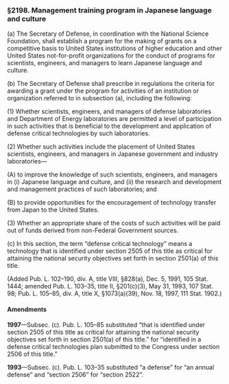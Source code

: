 ### §2198. Management training program in Japanese language and culture ###

(a) The Secretary of Defense, in coordination with the National Science Foundation, shall establish a program for the making of grants on a competitive basis to United States institutions of higher education and other United States not-for-profit organizations for the conduct of programs for scientists, engineers, and managers to learn Japanese language and culture.

(b) The Secretary of Defense shall prescribe in regulations the criteria for awarding a grant under the program for activities of an institution or organization referred to in subsection (a), including the following:

(1) Whether scientists, engineers, and managers of defense laboratories and Department of Energy laboratories are permitted a level of participation in such activities that is beneficial to the development and application of defense critical technologies by such laboratories.

(2) Whether such activities include the placement of United States scientists, engineers, and managers in Japanese government and industry laboratories—

(A) to improve the knowledge of such scientists, engineers, and managers in (i) Japanese language and culture, and (ii) the research and development and management practices of such laboratories; and

(B) to provide opportunities for the encouragement of technology transfer from Japan to the United States.

(3) Whether an appropriate share of the costs of such activities will be paid out of funds derived from non-Federal Government sources.

(c) In this section, the term “defense critical technology” means a technology that is identified under section 2505 of this title as critical for attaining the national security objectives set forth in section 2501(a) of this title.

(Added Pub. L. 102–190, div. A, title VIII, §828(a), Dec. 5, 1991, 105 Stat. 1444; amended Pub. L. 103–35, title II, §201(c)(3), May 31, 1993, 107 Stat. 98; Pub. L. 105–85, div. A, title X, §1073(a)(39), Nov. 18, 1997, 111 Stat. 1902.)

#### Amendments ####

**1997**—Subsec. (c). Pub. L. 105–85 substituted “that is identified under section 2505 of this title as critical for attaining the national security objectives set forth in section 2501(a) of this title.” for “identified in a defense critical technologies plan submitted to the Congress under section 2506 of this title.”

**1993**—Subsec. (c). Pub. L. 103–35 substituted “a defense” for “an annual defense” and “section 2506” for “section 2522”.